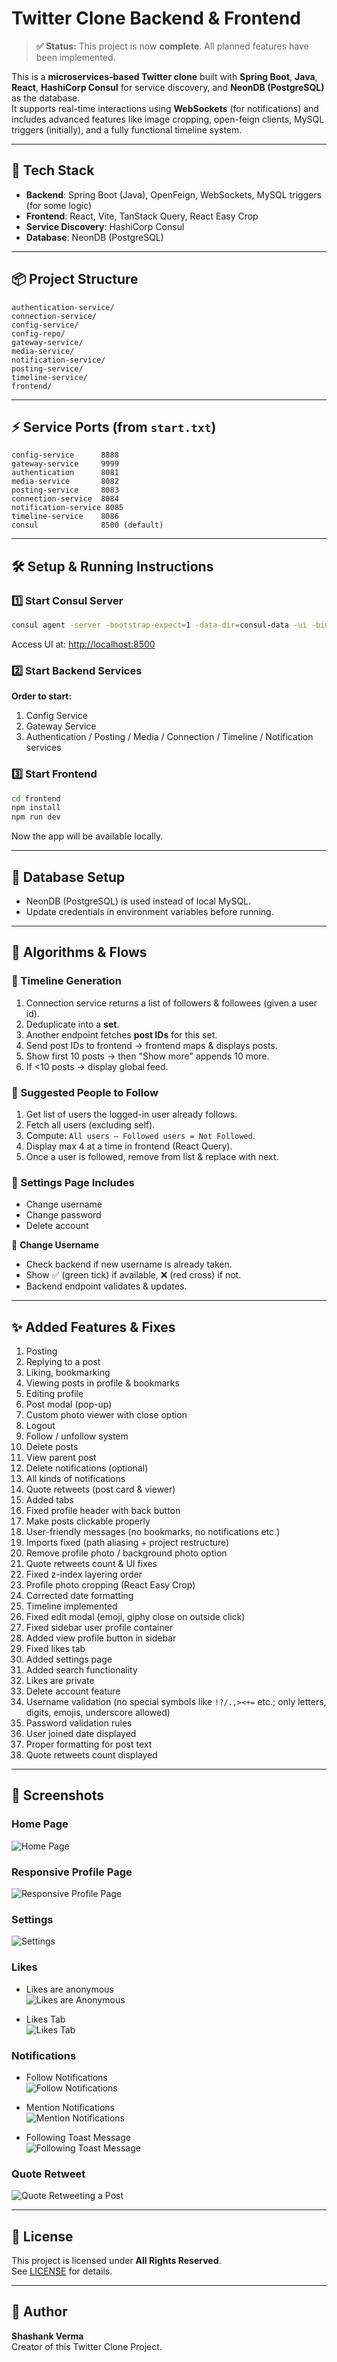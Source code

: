 # Twitter Clone Backend & Frontend

> **✅ Status:** This project is now **complete**. All planned features have been implemented.

This is a **microservices-based Twitter clone** built with **Spring Boot**, **Java**, **React**, **HashiCorp Consul** for service discovery, and **NeonDB (PostgreSQL)** as the database.  
It supports real-time interactions using **WebSockets** (for notifications) and includes advanced features like image cropping, open-feign clients, MySQL triggers (initially), and a fully functional timeline system.

---

## 🚀 Tech Stack
- **Backend**: Spring Boot (Java), OpenFeign, WebSockets, MySQL triggers (for some logic)
- **Frontend**: React, Vite, TanStack Query, React Easy Crop
- **Service Discovery**: HashiCorp Consul
- **Database**: NeonDB (PostgreSQL)

---

## 📦 Project Structure
```
authentication-service/
connection-service/
config-service/
config-repo/
gateway-service/
media-service/
notification-service/
posting-service/
timeline-service/
frontend/
```
---

## ⚡ Service Ports (from `start.txt`)
```
config-service      8888
gateway-service     9999
authentication      8081
media-service       8082
posting-service     8083
connection-service  8084
notification-service 8085
timeline-service    8086
consul              8500 (default)
```

---

## 🛠 Setup & Running Instructions

### 1️⃣ Start Consul Server
```bash
consul agent -server -bootstrap-expect=1 -data-dir=consul-data -ui -bind=0.0.0.0
```
Access UI at: [http://localhost:8500](http://localhost:8500)

### 2️⃣ Start Backend Services
**Order to start:**
1. Config Service
2. Gateway Service
3. Authentication / Posting / Media / Connection / Timeline / Notification services

### 3️⃣ Start Frontend
```bash
cd frontend
npm install
npm run dev
```
Now the app will be available locally.

---

## 📂 Database Setup
- NeonDB (PostgreSQL) is used instead of local MySQL.
- Update credentials in environment variables before running.

---

## 📜 Algorithms & Flows

### 🔹 Timeline Generation
1. Connection service returns a list of followers & followees (given a user id).  
2. Deduplicate into a **set**.  
3. Another endpoint fetches **post IDs** for this set.  
4. Send post IDs to frontend → frontend maps & displays posts.  
5. Show first 10 posts → then "Show more" appends 10 more.  
6. If <10 posts → display global feed.  

### 🔹 Suggested People to Follow
1. Get list of users the logged-in user already follows.  
2. Fetch all users (excluding self).  
3. Compute: `All users – Followed users = Not Followed`.  
4. Display max 4 at a time in frontend (React Query).  
5. Once a user is followed, remove from list & replace with next.  

### 🔹 Settings Page Includes
- Change username  
- Change password  
- Delete account  

🔹 **Change Username**  
- Check backend if new username is already taken.  
- Show ✅ (green tick) if available, ❌ (red cross) if not.  
- Backend endpoint validates & updates.  

---

## ✨ Added Features & Fixes
1. Posting  
2. Replying to a post  
3. Liking, bookmarking  
4. Viewing posts in profile & bookmarks  
5. Editing profile  
6. Post modal (pop-up)  
7. Custom photo viewer with close option  
8. Logout  
9. Follow / unfollow system  
10. Delete posts  
11. View parent post  
12. Delete notifications (optional)  
13. All kinds of notifications  
14. Quote retweets (post card & viewer)  
15. Added tabs  
16. Fixed profile header with back button  
17. Make posts clickable properly  
18. User-friendly messages (no bookmarks, no notifications etc.)  
19. Imports fixed (path aliasing + project restructure)  
20. Remove profile photo / background photo option  
21. Quote retweets count & UI fixes  
22. Fixed z-index layering order  
23. Profile photo cropping (React Easy Crop)  
24. Corrected date formatting  
25. Timeline implemented  
26. Fixed edit modal (emoji, giphy close on outside click)  
27. Fixed sidebar user profile container  
28. Added view profile button in sidebar  
29. Fixed likes tab  
30. Added settings page  
31. Added search functionality  
32. Likes are private  
33. Delete account feature  
34. Username validation (no special symbols like `!?/.,><+=` etc.; only letters, digits, emojis, underscore allowed)  
35. Password validation rules  
36. User joined date displayed  
37. Proper formatting for post text  
38. Quote retweets count displayed  

---
## 📸 Screenshots

### Home Page
![Home Page](./output/home%20page.png)

### Responsive Profile Page
![Responsive Profile Page](./output/responsive%20profile%20page.png)

### Settings
![Settings](./output/settings.png)

### Likes
- Likes are anonymous  
![Likes are Anonymous](./output/likes%20are%20anonymous.png)

- Likes Tab  
![Likes Tab](./output/likes%20tab.png)

### Notifications
- Follow Notifications  
![Follow Notifications](./output/follow%20notifications.png)

- Mention Notifications  
![Mention Notifications](./output/mention%20notifications.png)

- Following Toast Message  
![Following Toast Message](output/following%20toast%20message.png)

### Quote Retweet
![Quote Retweeting a Post](./output/quote%20retweeting%20a%20post.png)

---

## 📜 License
This project is licensed under **All Rights Reserved**.  
See [LICENSE](./LICENSE) for details.

---

## 👤 Author
**Shashank Verma**  
Creator of this Twitter Clone Project.

